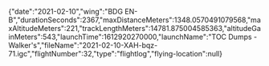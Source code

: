 {"date":"2021-02-10","wing":"BDG EN-B","durationSeconds":2367,"maxDistanceMeters":1348.0570491079568,"maxAltitudeMeters":221,"trackLengthMeters":14781.875004585363,"altitudeGainMeters":543,"launchTime":1612920270000,"launchName":"TOC Dumps - Walker's","fileName":"2021-02-10-XAH-bqz-71.igc","flightNumber":32,"type":"flightlog","flying-location":null}
